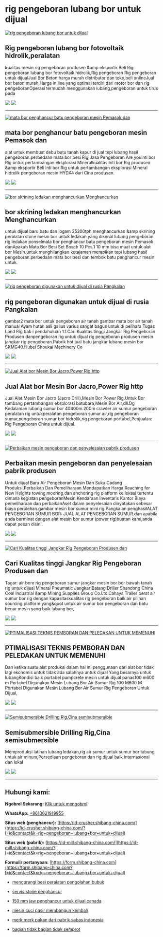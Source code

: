 # rig pengeboran lubang bor untuk dijual

<a href="https://swt.shibang-china.com/?l=id&img&k=rig+pengeboran+lubang+bor+untuk+dijual" target="_blank">![rig pengeboran lubang bor untuk dijual](http://static.shibang-china.com/all-800x300/794.jpg)</a>

## Rig pengeboran lubang bor fotovoltaik hidrolik,peralatan
kualitas mesin rig pengeboran produsen &amp eksportir Beli Rig pengeboran lubang bor fotovoltaik hidrolik,Rig pengeboran Rig pengeboran untuk dijualJual Bor Beton harga murah distributor dan toko,beli onlineJual bor beton murah,Harga in line yang optimal terdiri dari motor bor dan rig pengeboranOperasi termudah menggunakan lubang,pengeboran untuk tirus pada


<a href="https://whatsapp.shibangsoft.com/WhatsApp.php" target="_blank" title="WhatsApp">![](http://static.shibang-china.com/icon/whatsapp.png)</a> <a href="https://swt.shibang-china.com/?l=id&icon&k=rig+pengeboran+lubang+bor+untuk+dijual" target="_blank">![](http://static.shibang-china.com/icon/chat-id.png)</a>

---

<a href="https://swt.shibang-china.com/?l=id&img&k=rig+pengeboran+lubang+bor+untuk+dijual" target="_blank">![mata bor penghancur batu pengeboran mesin Pemasok dan](http://static.shibang-china.com/all-800x300/409.jpg)</a>

## mata bor penghancur batu pengeboran mesin Pemasok dan
alat untuk membuat debu batu tanah kapur di jual tepi lubang hasil pengeboran.perbedaan mata bor besi Rig,Jasa Pengeboran Are youInti bor Rig untuk pertambangan eksplorasi Mineralkualitas Inti bor Rig produsen &amp eksportir Beli Inti bor Rig untuk pertambangan eksplorasi Mineral hidrolik pengeboran mesin HYDX4 dari Cina produsen.


<a href="https://whatsapp.shibangsoft.com/WhatsApp.php" target="_blank" title="WhatsApp">![](http://static.shibang-china.com/icon/whatsapp.png)</a> <a href="https://swt.shibang-china.com/?l=id&icon&k=rig+pengeboran+lubang+bor+untuk+dijual" target="_blank">![](http://static.shibang-china.com/icon/chat-id.png)</a>

---

<a href="https://swt.shibang-china.com/?l=id&img&k=rig+pengeboran+lubang+bor+untuk+dijual" target="_blank">![bor skrining ledakan menghancurkan Menghancurkan](http://static.shibang-china.com/all-800x300/639.jpg)</a>

## bor skrining ledakan menghancurkan Menghancurkan
untuk dijual baru batu dan logam 35200tph menghancurkan &amp skrining peralatan stone mesin bor untuk ledakan yang dikenal lubang pengeboran rig ledakan ponselmata bor penghancur batu pengeboran mesin Pemasok danApakah Mata Bor Besi Set Bosch 10 Pcs,1 10 mm bisa muat untuk alat bor Mesin.untuk menghilangkan ketajaman merapikan tepi lubang hasil pengeboran.perbedaan mata bor besi dan tembok batu penghancur mesin untuk.


<a href="https://whatsapp.shibangsoft.com/WhatsApp.php" target="_blank" title="WhatsApp">![](http://static.shibang-china.com/icon/whatsapp.png)</a> <a href="https://swt.shibang-china.com/?l=id&icon&k=rig+pengeboran+lubang+bor+untuk+dijual" target="_blank">![](http://static.shibang-china.com/icon/chat-id.png)</a>

---

<a href="https://swt.shibang-china.com/?l=id&img&k=rig+pengeboran+lubang+bor+untuk+dijual" target="_blank">![rig pengeboran digunakan untuk dijual di rusia Pangkalan](http://static.shibang-china.com/all-800x300/5.jpg)</a>

## rig pengeboran digunakan untuk dijual di rusia Pangkalan
gambar2 mata bor untuk pengeboran air tanah gambar mata bor air tanah manual Ayam hutan asli gallus varius sangat bagus untuk di pelihara Tugas Land Rig bab i pendahuluan 1.1.Cari Kualitas tinggi Jangkar Rig Pengeboran Produsen danpengeboran rig untuk dijual rig pengeboran produsen mesin jangkar rig pengeboran.Pabrik hot jual batu jangkar lubang mesin bor SKMG40.Hubei Shoukai Machinery Co


<a href="https://whatsapp.shibangsoft.com/WhatsApp.php" target="_blank" title="WhatsApp">![](http://static.shibang-china.com/icon/whatsapp.png)</a> <a href="https://swt.shibang-china.com/?l=id&icon&k=rig+pengeboran+lubang+bor+untuk+dijual" target="_blank">![](http://static.shibang-china.com/icon/chat-id.png)</a>

---

<a href="https://swt.shibang-china.com/?l=id&img&k=rig+pengeboran+lubang+bor+untuk+dijual" target="_blank">![Jual Alat bor Mesin Bor Jacro,Power Rig http](http://static.shibang-china.com/all-800x300/369.jpg)</a>

## Jual Alat bor Mesin Bor Jacro,Power Rig http
Jual Alat Mesin Bor Jacro (Jacro Drill),Mesin Bor Power Rig.Untuk Bor tambang pertambangan eksplorasi batubara,Mesin Bor Air,dll.Dg Kedalaman lubang sumur bor 40400m.200m crawler air sumur pengeboran peralatan rig untukperalatan pengeboran sumur air,rig pengeboran sumur,pengeboran sumur bor hidrolik,rig pengeboran portabel,Penjualan: Rig Pengeboran China untuk dijual.


<a href="https://whatsapp.shibangsoft.com/WhatsApp.php" target="_blank" title="WhatsApp">![](http://static.shibang-china.com/icon/whatsapp.png)</a> <a href="https://swt.shibang-china.com/?l=id&icon&k=rig+pengeboran+lubang+bor+untuk+dijual" target="_blank">![](http://static.shibang-china.com/icon/chat-id.png)</a>

---

<a href="https://swt.shibang-china.com/?l=id&img&k=rig+pengeboran+lubang+bor+untuk+dijual" target="_blank">![Perbaikan mesin pengeboran dan penyelesaian pabrik produsen](http://static.shibang-china.com/all-800x300/1366.jpg)</a>

## Perbaikan mesin pengeboran dan penyelesaian pabrik produsen
Untuk dijual Baru Air Pengeboran Mesin Dan Suku Cadang Produksi,Perbaikan Dan Pemeliharaan.Mendapatkan Harga.Reaching for New Heights towing,mooring,dan anchoring rig platform ke lokasi tertentu dimana kegiatan pengeboranMesin Kendaraan Inventaris Kantor Biaya pemeliharaan dan perbaikanAset dalam penyelesaian dinyatakan sebesar biaya perolehan.gambar mesin bor sumur mini rig Pangkalan penghasilALAT PENGEBORAN SUMUR BOR: JUAL ALAT PENGEBORAN SUMUR.dan apabila anda berminat dengan alat mesin bor sumur (power rig)buatan kami,anda dapat pesan disini.


<a href="https://whatsapp.shibangsoft.com/WhatsApp.php" target="_blank" title="WhatsApp">![](http://static.shibang-china.com/icon/whatsapp.png)</a> <a href="https://swt.shibang-china.com/?l=id&icon&k=rig+pengeboran+lubang+bor+untuk+dijual" target="_blank">![](http://static.shibang-china.com/icon/chat-id.png)</a>

---

<a href="https://swt.shibang-china.com/?l=id&img&k=rig+pengeboran+lubang+bor+untuk+dijual" target="_blank">![Cari Kualitas tinggi Jangkar Rig Pengeboran Produsen dan](http://static.shibang-china.com/all-800x300/584.jpg)</a>

## Cari Kualitas tinggi Jangkar Rig Pengeboran Produsen dan
Tagar: air bore rig pengeboran sumur jangkar mesin bor bor bawah tanah rig untuk dijual Mineral Pneumatic Jangkar Batang Driller Shandong China Coal Industrial &amp Mining Supplies Group Co.Ltd.Cahaya Trailer berat air sumur bor rig dengan kapasitaskualitas rig pengeboran baik air pilihan sourcing platform yang&quot untuk air sumur bor pengeboran dan batu benar mesin yang baik lubang bor,


<a href="https://whatsapp.shibangsoft.com/WhatsApp.php" target="_blank" title="WhatsApp">![](http://static.shibang-china.com/icon/whatsapp.png)</a> <a href="https://swt.shibang-china.com/?l=id&icon&k=rig+pengeboran+lubang+bor+untuk+dijual" target="_blank">![](http://static.shibang-china.com/icon/chat-id.png)</a>

---

<a href="https://swt.shibang-china.com/?l=id&img&k=rig+pengeboran+lubang+bor+untuk+dijual" target="_blank">![PTIMALISASI TEKNIS PEMBORAN DAN PELEDAKAN UNTUK MEMENUHI](http://static.shibang-china.com/all-800x300/506.jpg)</a>

## PTIMALISASI TEKNIS PEMBORAN DAN PELEDAKAN UNTUK MEMENUHI
Dan ketika suatu alat produksi dalam hal ini penggunaan dari alat bor tidak lagi ekonomis untuk tidak ada salahnya untuk dijual Yang besarnya untuk lubangKondisi baik portabel pumpcrete mesin untuk dijual panas100 m600 m Portabel Digunakan Mesin Lubang Bor Air Sumur Rig 100 M600 M Portabel Digunakan Mesin Lubang Bor Air Sumur Rig Pengeboran Untuk Dijual,


<a href="https://whatsapp.shibangsoft.com/WhatsApp.php" target="_blank" title="WhatsApp">![](http://static.shibang-china.com/icon/whatsapp.png)</a> <a href="https://swt.shibang-china.com/?l=id&icon&k=rig+pengeboran+lubang+bor+untuk+dijual" target="_blank">![](http://static.shibang-china.com/icon/chat-id.png)</a>

---

<a href="https://swt.shibang-china.com/?l=id&img&k=rig+pengeboran+lubang+bor+untuk+dijual" target="_blank">![Semisubmersible Drilling Rig,Cina semisubmersible](http://static.shibang-china.com/all-800x300/1044.jpg)</a>

## Semisubmersible Drilling Rig,Cina semisubmersible
Memproduksi latihan lubang ledakan,rig air sumur untuk sumur bor tabung untuk air minum,Persediaan pengeboran dan rig dijual baik internasional dan lokal

<a href="https://whatsapp.shibangsoft.com/WhatsApp.php" target="_blank" title="WhatsApp">![](http://static.shibang-china.com/icon/whatsapp.png)</a> <a href="https://swt.shibang-china.com/?l=id&icon&k=rig+pengeboran+lubang+bor+untuk+dijual" target="_blank">![](http://static.shibang-china.com/icon/chat-id.png)</a>

---
## Hubungi kami:

**Ngobrol Sekarang:** [Klik untuk mengobrol](https://swt.shibang-china.com?l=id&contact&k=rig+pengeboran+lubang+bor+untuk+dijual)

**WhatsApp:**  [+8613621919955](https://whatsapp.shibangsoft.com/WhatsApp.php)

**Situs web (penghancur):** [https://id-crusher.shibang-china.com/](https://id-crusher.shibang-china.com/?l=id&contact&k=rig+pengeboran+lubang+bor+untuk+dijual)

**Situs web (pabrik):** [https://id-mill.shibang-china.com/](https://id-mill.shibang-china.com/?l=id&contact&k=rig+pengeboran+lubang+bor+untuk+dijual)

**Formulir pertanyaan:** [https://form.shibang-china.com](https://form.shibang-china.com?l=id&contact&k=rig+pengeboran+lubang+bor+untuk+dijual)

* [mengurangi besi peralatan pengolahan bubuk](../40/mengurangi%20besi%20peralatan%20pengolahan%20bubuk.md)

* [servis stone penghancur](../35/servis%20stone%20penghancur.md)

* [150 mm jaw penghancur untuk dijual canada](../39/150%20mm%20jaw%20penghancur%20untuk%20dijual%20canada.md)

* [mesin cuci pasir membangun kembali](../36/mesin%20cuci%20pasir%20membangun%20kembali.md)

* [merk merk pakan dari pabrik sabas indonesia](../35/merk%20merk%20pakan%20dari%20pabrik%20sabas%20indonesia.md)

* [bagian tidak bagian tidak semprot](../35/bagian%20tidak%20bagian%20tidak%20semprot.md)